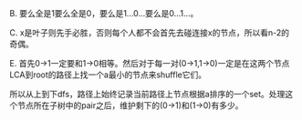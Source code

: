 B. 要么全是1要么全是0，要么是1...0...要么是0...1...。

C. x是叶子则先手必胜，否则每个人都不会首先去碰连接x的节点，所以看n-2的奇偶。

E. 首先0->1一定要和1->0相等。然后对于每一对(0->1,1->0)一定是在这两个节点LCA到root的路径上找一个a最小的节点来shuffle它们。

   所以从上到下dfs，路径上始终记录当前路径上节点根据a排序的一个set。处理这个节点所在子树中的pair之后，维护剩下的(0->1)和(1->0)有多少。
